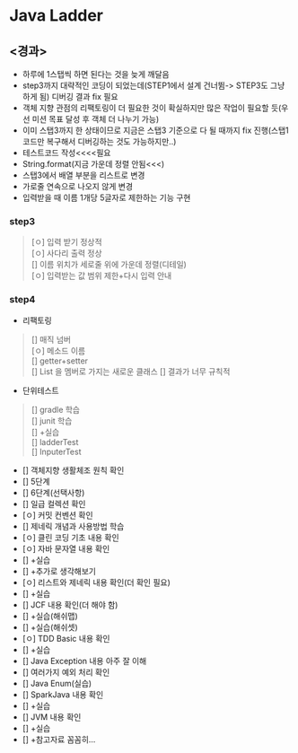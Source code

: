 # Java Ladder

## <경과>
- 하루에 1스탭씩 하면 된다는 것을 늦게 깨달음
- step3까지 대략적인 코딩이 되었는데(STEP1에서 설계 건너뜀-> STEP3도 그냥 하게 됨) 디버깅 결과 fix 필요
- 객체 지향 관점의 리팩토링이 더 필요한 것이 확실하지만 많은 작업이 필요할 듯(우선 미션 목표 달성 후 객체 더 나누기 가능)
- 이미 스탭3까지 한 상태이므로 지금은 스탭3 기준으로 다 될 때까지 fix 진행(스탭1 코드만 복구해서 디버깅하는 것도 가능하지만..)
- 테스트코드 작성<<<<필요
- String.format(지금 가운데 정렬 안됨<<<)
- 스탭3에서 배열 부분을 리스트로 변경
- 가로줄 연속으로 나오지 않게 변경
- 입력받을 때 이름 1개당 5글자로 제한하는 기능 구현

### step3
> [ㅇ] 입력 받기 정상적<br>
> [ㅇ] 사다리 출력 정상<br>
> [] 이름 위치가 세로줄 위에 가운데 정렬(디테일)<br>
> [ㅇ] 입력받는 값 범위 제한+다시 입력 안내

### step4
- 리팩토링
> [] 매직 넘버<br>
> [ㅇ] 메소드 이름<br>
> [] getter+setter<br>
> [] List<String> 을 멤버로 가지는 새로운 클래스
> [] 결과가 너무 규칙적
- 단위테스트
> [] gradle 학습<br>
> [] junit 학습<br>
> [] +실습<br>
> [] ladderTest<br>
> [] InputerTest<br>

- [] 객체지향 생활체조 원칙 확인
- [] 5단계
- [] 6단계(선택사항)
- [] 일급 컬렉션 확인
- [ㅇ] 커밋 컨벤션 확인
- [] 제네릭 개념과 사용방법 학습
- [ㅇ] 클린 코딩 기초 내용 확인
- [ㅇ] 자바 문자열 내용 확인
- [] +실습
- [] +추가로 생각해보기
- [ㅇ] 리스트와 제네릭 내용 확인(더 확인 필요)
- [] +실습
- [] JCF 내용 확인(더 해야 함)
- [] +실습(해쉬맵)
- [] +실습(해쉬셋)
- [ㅇ] TDD Basic 내용 확인
- [] +실습
- [] Java Exception 내용 아주 잘 이해
- [] 여러가지 예외 처리 확인
- [] Java Enum(실습)
- [] SparkJava 내용 확인
- [] +실습
- [] JVM 내용 확인
- [] +실습
- [] +참고자료 꼼꼼히...
